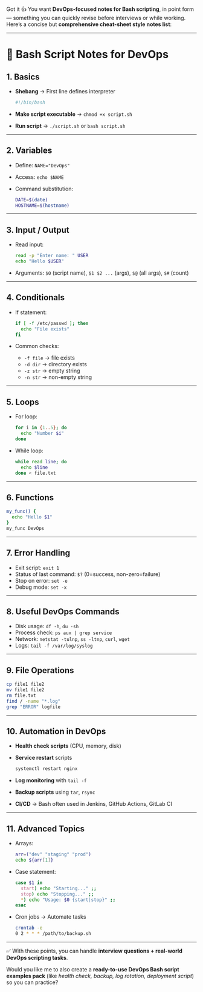 Got it 👍 You want **DevOps-focused notes for Bash scripting**, in point form — something you can quickly revise before interviews or while working. Here’s a concise but **comprehensive cheat-sheet style notes list**:

---

# 📝 Bash Script Notes for DevOps

## 1. Basics

* **Shebang** → First line defines interpreter

  ```bash
  #!/bin/bash
  ```
* **Make script executable** → `chmod +x script.sh`
* **Run script** → `./script.sh` or `bash script.sh`

---

## 2. Variables

* Define: `NAME="DevOps"`
* Access: `echo $NAME`
* Command substitution:

  ```bash
  DATE=$(date)
  HOSTNAME=$(hostname)
  ```

---

## 3. Input / Output

* Read input:

  ```bash
  read -p "Enter name: " USER
  echo "Hello $USER"
  ```
* Arguments: `$0` (script name), `$1 $2 ...` (args), `$@` (all args), `$#` (count)

---

## 4. Conditionals

* If statement:

  ```bash
  if [ -f /etc/passwd ]; then
    echo "File exists"
  fi
  ```
* Common checks:

  * `-f file` → file exists
  * `-d dir` → directory exists
  * `-z str` → empty string
  * `-n str` → non-empty string

---

## 5. Loops

* For loop:

  ```bash
  for i in {1..5}; do
    echo "Number $i"
  done
  ```
* While loop:

  ```bash
  while read line; do
    echo $line
  done < file.txt
  ```

---

## 6. Functions

```bash
my_func() {
  echo "Hello $1"
}
my_func DevOps
```

---

## 7. Error Handling

* Exit script: `exit 1`
* Status of last command: `$?` (0=success, non-zero=failure)
* Stop on error: `set -e`
* Debug mode: `set -x`

---

## 8. Useful DevOps Commands

* Disk usage: `df -h`, `du -sh`
* Process check: `ps aux | grep service`
* Network: `netstat -tulnp`, `ss -ltnp`, `curl`, `wget`
* Logs: `tail -f /var/log/syslog`

---

## 9. File Operations

```bash
cp file1 file2
mv file1 file2
rm file.txt
find / -name "*.log"
grep "ERROR" logfile
```

---

## 10. Automation in DevOps

* **Health check scripts** (CPU, memory, disk)
* **Service restart** scripts

  ```bash
  systemctl restart nginx
  ```
* **Log monitoring** with `tail -f`
* **Backup scripts** using `tar`, `rsync`
* **CI/CD** → Bash often used in Jenkins, GitHub Actions, GitLab CI

---

## 11. Advanced Topics

* Arrays:

  ```bash
  arr=("dev" "staging" "prod")
  echo ${arr[1]}
  ```
* Case statement:

  ```bash
  case $1 in
    start) echo "Starting..." ;;
    stop) echo "Stopping..." ;;
    *) echo "Usage: $0 {start|stop}" ;;
  esac
  ```
* Cron jobs → Automate tasks

  ```bash
  crontab -e
  0 2 * * * /path/to/backup.sh
  ```

---

✅ With these points, you can handle **interview questions + real-world DevOps scripting tasks**.

Would you like me to also create a **ready-to-use DevOps Bash script examples pack** (like *health check, backup, log rotation, deployment script*) so you can practice?
